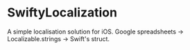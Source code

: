 # SwiftyLocalization
A simple localisation solution for iOS. Google spreadsheets -> Localizable.strings -> Swift's struct.
